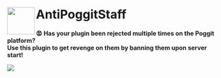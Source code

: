 <h1>AntiPoggitStaff<img src="https://github.com/NhanAZ/AntiPoggitStaff/blob/master/icon.png" height="64" width="64" align="left" alt=""></h1>

**😡 Has your plugin been rejected multiple times on the Poggit platform?\
Use this plugin to get revenge on them by banning them upon server start!**

<img src="https://raw.githubusercontent.com/xShamir/AntiPoggitStaff/master/Ban-Hammer.gif" autoplay="true"/>
